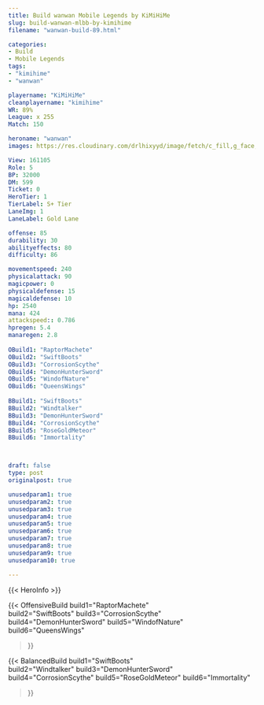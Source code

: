 ```yaml
---
title: Build wanwan Mobile Legends by KiMiHiMe
slug: build-wanwan-mlbb-by-kimihime
filename: "wanwan-build-89.html"

categories: 
- Build 
- Mobile Legends
tags: 
- "kimihime"
- "wanwan"

playername: "KiMiHiMe"
cleanplayername: "kimihime"
WR: 89%
League: x 255
Match: 150 

heroname: "wanwan"
images: https://res.cloudinary.com/drlhixyyd/image/fetch/c_fill,g_face,f_auto/https://cdn2-build.mobagenie.my.id/p/images/banner/full/wanwan.jpg

View: 161105 
Role: 5 
BP: 32000
DM: 599 
Ticket: 0 
HeroTier: 1 
TierLabel: S+ Tier 
LaneImg: 1
LaneLabel: Gold Lane

offense: 85 
durability: 30 
abilityeffects: 80 
difficulty: 86 

movementspeed: 240
physicalattack: 90
magicpower: 0
physicaldefense: 15
magicaldefense: 10
hp: 2540
mana: 424
attackspeed:: 0.786
hpregen: 5.4
manaregen: 2.8
 
OBuild1: "RaptorMachete"  
OBuild2: "SwiftBoots" 
OBuild3: "CorrosionScythe" 
OBuild4: "DemonHunterSword" 
OBuild5: "WindofNature" 
OBuild6: "QueensWings" 
 
BBuild1: "SwiftBoots"  
BBuild2: "Windtalker" 
BBuild3: "DemonHunterSword" 
BBuild4: "CorrosionScythe" 
BBuild5: "RoseGoldMeteor" 
BBuild6: "Immortality"



draft: false
type: post
originalpost: true

unusedparam1: true
unusedparam2: true
unusedparam3: true
unusedparam4: true
unusedparam5: true
unusedparam6: true
unusedparam7: true
unusedparam8: true
unusedparam9: true
unusedparam10: true

---
```


{{< HeroInfo >}} 

{{< OffensiveBuild 
build1="RaptorMachete"  
build2="SwiftBoots" 
build3="CorrosionScythe" 
build4="DemonHunterSword" 
build5="WindofNature" 
build6="QueensWings" 
 >}} 

{{< BalancedBuild 
build1="SwiftBoots"  
build2="Windtalker" 
build3="DemonHunterSword" 
build4="CorrosionScythe" 
build5="RoseGoldMeteor" 
build6="Immortality" 
 >}}

